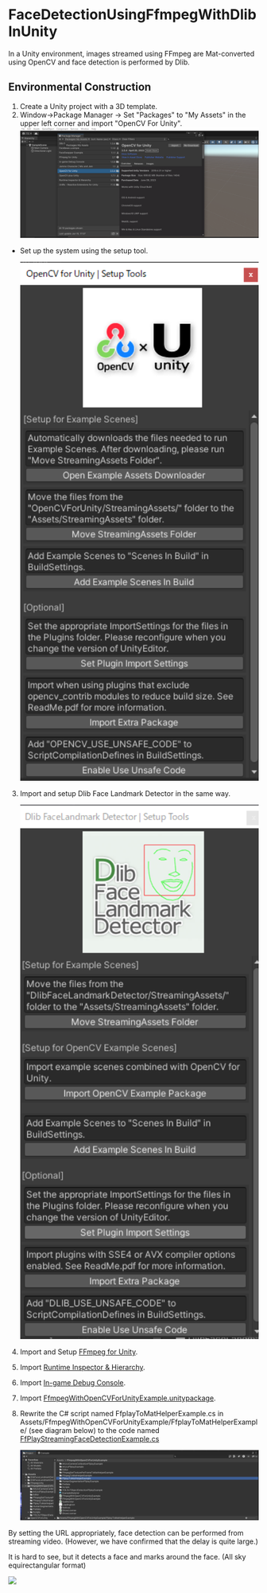 # FaceDetectionUsingFfmpegWithDlibInUnity
In a Unity environment, images streamed using FFmpeg are Mat-converted using OpenCV and face detection is performed by Dlib.

## Environmental Construction
1. Create a Unity project with a 3D template.
2. Window→Package Manager → Set "Packages" to "My Assets" in the upper left corner and import "OpenCV For Unity".
    <img src="/images/pack_01_openCV.png" width=680>
* Set up the system using the setup tool.

    <img src="/images/pack_01_openCV_setUp.png" width=480>


3. Import and setup Dlib Face Landmark Detector in the same way.

   <img src="/images/pack_01_Dlib_setUp.png" width=480>
4. Import and Setup [FFmpeg for Unity](https://assetstore.unity.com/packages/tools/video/ffmpeg-for-unity-199811).
5. Import [Runtime Inspector & Hierarchy](https://assetstore.unity.com/packages/tools/gui/runtime-inspector-hierarchy-111349).
6. Import [In-game Debug Console](https://assetstore.unity.com/packages/tools/gui/in-game-debug-console-68068#releases).
7. Import [FfmpegWithOpenCVForUnityExample.unitypackage](https://github.com/EnoxSoftware/FfmpegWithOpenCVForUnityExample/releases).
8. Rewrite the C# script named FfplayToMatHelperExample.cs in Assets/FfmpegWithOpenCVForUnityExample/FfplayToMatHelperExample/ (see diagram below) to the code named [FfPlayStreamingFaceDetectionExample.cs](/FfPlayStreamingFaceDetectionExample.cs)

   <img src="/images/ProfectPath_FfplayToMatHelper.png" width=680>

By setting the URL appropriately, face detection can be performed from streaming video.
(However, we have confirmed that the delay is quite large.)

It is hard to see, but it detects a face and marks around the face. (All sky equirectangular format)

<img src="/images/FfmpegfaceDetection.gif" width=680>

